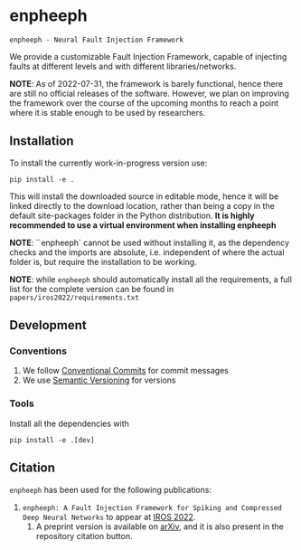 # enpheeph

``enpheeph - Neural Fault Injection Framework``

We provide a customizable Fault Injection Framework, capable of injecting faults at different levels and with different libraries/networks.

**NOTE**: As of 2022-07-31, the framework is barely functional, hence there are still no official releases of the software. However, we plan on improving the framework over the course of the upcoming months to reach a point where it is stable enough to be used by researchers.

## Installation

To install the currently work-in-progress version use:

```pip install -e .```

This will install the downloaded source in editable mode, hence it will be linked directly to the download location, rather than being a copy in the default site-packages folder in the Python distribution. **It is highly recommended to use a virtual environment when installing enpheeph**

**NOTE**: ``enpheeph` cannot be used without installing it, as the dependency checks and the imports are absolute, i.e. independent of where the actual folder is, but require the installation to be working.

**NOTE**: while ``enpheeph`` should automatically install all the requirements, a full list for the complete version can be found in ``papers/iros2022/requirements.txt``

## Development

### Conventions

1. We follow [Conventional Commits](https://www.conventionalcommits.org/en/v1.0.0/) for commit messages
2. We use [Semantic Versioning](https://semver.org/) for versions

### Tools

Install all the dependencies with

```pip install -e .[dev]```

## Citation

``enpheeph`` has been used for the following publications:

1. ```enpheeph: A Fault Injection Framework for Spiking and Compressed Deep Neural Networks``` to appear at [IROS 2022](https://iros2022.org).
   1. A preprint version is available on [arXiv](https://arxiv.org/abs/2208.00328), and it is also present in the repository citation button.

<!-- ### Tools -->

<!-- 1. pytest/tox for testing -->
<!--     1. Ideally we want 50% of the tests to be unit tests, testing the behaviour of each piece of code on its own. -->
<!--     2. Then another 30% should be about integration tests on putting together different parts of the code. -->
<!--     3. Finally the last 20% should cover some end-to-end tests, covering the whole flow from one side to the other -->
